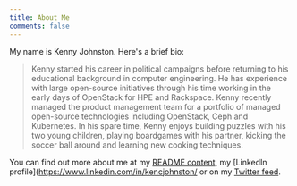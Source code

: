 ```yaml
---
title: About Me
comments: false
---
```


My name is Kenny Johnston. Here's a brief bio:

> Kenny started his career in political campaigns before returning to his educational background in computer engineering. He has experience with large open-source initiatives through his time working in the early days of OpenStack for HPE and Rackspace. Kenny recently managed the product management team for a portfolio of managed open-source technologies including OpenStack, Ceph and Kubernetes. In his spare time, Kenny enjoys building puzzles with his two young children, playing boardgames with his partner, kicking the soccer ball around and learning new cooking techniques. 

You can find out more about me at my [README content](https://gitlab.com/kencjohnston/README), my [LinkedIn profile](https://www.linkedin.com/in/kencjohnston/ or on my [Twitter feed](https://twitter.com/kencjohnston).